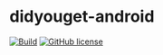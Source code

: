 # didyouget-android

[![Build](https://github.com/FelixWohlfrom/didyouget-android/actions/workflows/build.yaml/badge.svg)](https://github.com/FelixWohlfrom/didyouget-android/actions/workflows/build.yaml) [![GitHub license](https://img.shields.io/github/license/FelixWohlfrom/didyouget-android)](https://github.com/FelixWohlfrom/didyouget-android/blob/main/LICENSE)
